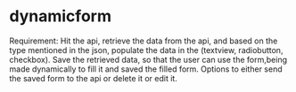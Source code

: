 # dynamicform
Requirement:
Hit the api, retrieve the data from the api, and based on the type mentioned in the json, populate the data in the (textview, radiobutton, 
checkbox).
Save the retrieved data, so that the user can use the form,being made dynamically to fill it and saved the filled form.
Options to either send the saved form to the api or delete it or edit it. 
